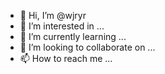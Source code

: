 - 👋 Hi, I’m @wjryr
- 👀 I’m interested in ...
- 🌱 I’m currently learning ...
- 💞️ I’m looking to collaborate on ...
- 📫 How to reach me ...

<!---
wjryr/wjryr is a ✨ special ✨ repository because its `README.md` (this file) appears on your GitHub profile.
You can click the Preview link to take a look at your changes.
--->
